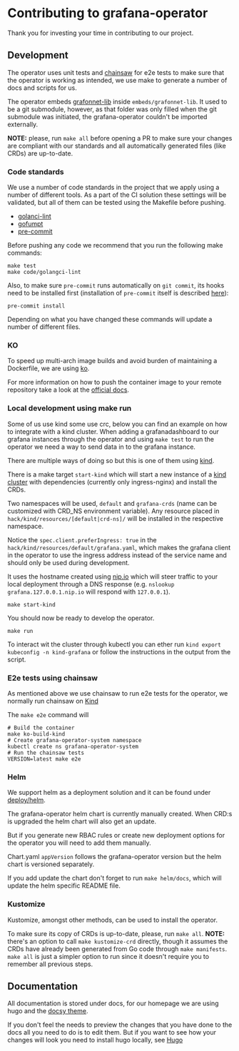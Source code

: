 # Contributing to grafana-operator

Thank you for investing your time in contributing to our project.

## Development

The operator uses unit tests and [chainsaw](https://kyverno.github.io/chainsaw/) for e2e tests to make sure that the operator is working as intended, we use make to generate a number of docs and scripts for us.

The operator embeds [grafonnet-lib](https://github.com/grafana/grafonnet-lib) inside `embeds/grafonnet-lib`. It used to be a git submodule, however, as that folder was only filled when the git submodule was initiated, the grafana-operator couldn't be imported externally.

**NOTE:** please, run `make all` before opening a PR to make sure your changes are compliant with our standards and all automatically generated files (like CRDs) are up-to-date.

### Code standards

We use a number of code standards in the project that we apply using a number of different tools.
As a part of the CI solution these settings will be validated, but all of them can be tested using the Makefile before pushing.

- [golanci-lint](https://golangci-lint.run/)
- [gofumpt](https://github.com/mvdan/gofumpt)
- [pre-commit](https://pre-commit.com)

Before pushing any code we recommend that you run the following make commands:

```shell
make test
make code/golangci-lint
```

Also, to make sure `pre-commit` runs automatically on `git commit`, its hooks need to be installed first (installation of `pre-commit` itself is described [here](https://pre-commit.com/#installation)):

```shell
pre-commit install
```

Depending on what you have changed these commands will update a number of different files.

### KO

To speed up multi-arch image builds and avoid burden of maintaining a Dockerfile, we are using [ko](https://ko.build/).

For more information on how to push the container image to your remote repository take a look at the [official docs](https://ko.build/get-started/).

### Local development using make run

Some of us use kind some use crc, below you can find an example on how to integrate with a kind cluster.
When adding a grafanadashboard to our grafana instances through the operator and using `make test` to run the operator we need a way to send data in to the grafana instance.

There are multiple ways of doing so but this is one of them using [kind](https://kind.sigs.k8s.io/docs/user/ingress/#create-cluster).

There is a make target `start-kind` which will start a new instance of a
[kind cluster](https://kind.sigs.k8s.io/docs/user/ingress/#create-cluster)
with dependencies (currently only ingress-nginx) and install the CRDs.

Two namespaces will be used, `default` and `grafana-crds` (name can be customized with CRD_NS environment variable).
Any resource placed in `hack/kind/resources/[default|crd-ns]/` will be installed in the respective namespace.

Notice the `spec.client.preferIngress: true` in the `hack/kind/resources/default/grafana.yaml`,
which makes the grafana client in the operator to use the ingress address instead of the service name
and should only be used during development.

It uses the hostname created using [nip.io](https://nip.io/) which will steer traffic to your local deployment
through a DNS response (e.g. `nslookup grafana.127.0.0.1.nip.io` will respond with `127.0.0.1`).

```shell
make start-kind
```

You should now be ready to develop the operator.

```shell
make run
```

To interact wit the cluster through kubectl you can ether run `kind export kubeconfig -n kind-grafana`
or follow the instructions in the output from the script.

### E2e tests using chainsaw

As mentioned above we use chainsaw to run e2e tests for the operator, we normally run chainsaw on [Kind](https://kind.sigs.k8s.io/)

The `make e2e` command will

```shell
# Build the container
make ko-build-kind
# Create grafana-operator-system namespace
kubectl create ns grafana-operator-system
# Run the chainsaw tests
VERSION=latest make e2e
```

### Helm

We support helm as a deployment solution and it can be found under [deploy/helm](deploy/helm/grafana-operator/README.md).

The grafana-operator helm chart is currently manually created.
When CRD:s is upgraded the helm chart will also get an update.

But if you generate new RBAC rules or create new deployment options for the operator you will need to add them manually.

Chart.yaml `appVersion` follows the grafana-operator version but the helm chart is versioned separately.

If you add update the chart don't forget to run `make helm/docs`, which will update the helm specific README file.

### Kustomize

Kustomize, amongst other methods, can be used to install the operator.

To make sure its copy of CRDs is up-to-date, please, run `make all`.
**NOTE:** there's an option to call `make kustomize-crd` directly, though it assumes the CRDs have already been generated from Go code through `make manifests`. `make all` is just a simpler option to run since it doesn't require you to remember all previous steps.

## Documentation

All documentation is stored under docs, for our homepage we are using hugo and the [docsy theme](https://github.com/google/docsy).

If you don't feel the needs to preview the changes that you have done to the docs all you need to do is to edit them.
But if you want to see how your changes will look you need to install hugo locally, see [Hugo](./hugo/README.md)
